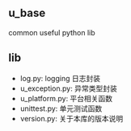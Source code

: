 ## u_base
common useful python lib

## lib

- log.py: logging 日志封装
- u_exception.py: 异常类型封装
- u_platform.py: 平台相关函数
- unittest.py: 单元测试函数
- version.py: 关于本库的版本说明